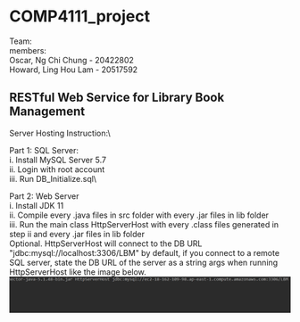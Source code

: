 # COMP4111_project
Team:\
members:\
Oscar, Ng Chi Chung - 20422802\
Howard, Ling Hou Lam - 20517592


## RESTful Web Service for Library Book Management

Server Hosting Instruction:\

Part 1: SQL Server:\
i. Install MySQL Server 5.7\
ii. Login with root account\
iii. Run DB_Initialize.sql\

Part 2: Web Server\
i. Install JDK 11\
ii. Compile every .java files in src folder with every .jar files in lib folder\
iii. Run the main class HttpServerHost with every .class files generated in step ii and every .jar files in lib folder\
Optional. HttpServerHost will connect to the DB URL "jdbc:mysql://localhost:3306/LBM" by default, if you connect to a remote SQL server, state the DB URL of the server as a string args when running HttpServerHost like the image below.\
![Image of Demo](https://github.com/oscarngncc/COMP4111_project/blob/master/Annotation%202020-04-05%20144508.png)


